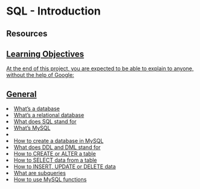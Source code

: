 <h1>SQL - Introduction</h1>

<h2>Resources</h2>

<p><a 
href="https://www.youtube.com/watch?v=FR4QIeZaPeM" /></p>
<p><a
href="https://www.digitalocean.com/community/tutorials/how-to-install-mysql-on-ubuntu-20-04" /></p>
<p><a
href="https://web.csulb.edu/colleges/coe/cecs/dbdesign/dbdesign.php?page=sql/ddldml.php" /></p>
<p><a
href="https://web.csulb.edu/colleges/coe/cecs/dbdesign/dbdesign.php?page=sql/queries.php" /></p>
<p><a
href="https://web.csulb.edu/colleges/coe/cecs/dbdesign/dbdesign.php?page=sql/functions.php" /></p>
<p><a
href="https://web.csulb.edu/colleges/coe/cecs/dbdesign/dbdesign.php?page=sql/subqueries.php" /></p>
<p><a
href="https://stackoverflow.com/questions/29402361/what-makes-the-big-difference-between-a-backtick-and-an-apostrophe/29402458" /></p>
<p><a
href="https://intellipaat.com/mediaFiles/2019/02/SQL-Commands-Cheat-Sheet.pdf?US" /></p>
<p><a
href="https://dev.mysql.com/doc/refman/8.0/en/sql-statements.html" /></p>
<p><a
href="https://phoenixnap.com/kb/install-mysql-ubuntu-20-04" /></p>

<h2>Learning Objectives</h2>
<p>At the end of this project, you are expected to be able to explain to anyone, without the help of Google:</p>

<h2>General</h2>
<li>What’s a database</li>
<li>What’s a relational database</li>
<li>What does SQL stand for</li>
<li>What’s MySQL<li>
<li>How to create a database in MySQL</li>
<li>What does DDL and DML stand for</li>
<li>How to CREATE or ALTER a table</li>
<li>How to SELECT data from a table</li>
<li>How to INSERT, UPDATE or DELETE data</li>
<li>What are subqueries</li>
<li>How to use MySQL functions</li>

